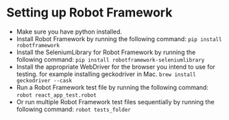 # Setting up Robot Framework

- Make sure you have python installed.
- Install Robot Framework by running the following command:
  `pip install robotframework`
- Install the SeleniumLibrary for Robot Framework by running the following command:
  `pip install robotframework-seleniumlibrary`
- Install the appropriate WebDriver for the browser you intend to use for testing. for example installing geckodriver in Mac.
  `brew install geckodriver --cask`
- Run a Robot Framework test file by running the following command:
  `robot react_app_test.robot`
- Or run multiple Robot Framework test files sequentially by running the following command:
  `robot tests_folder`
